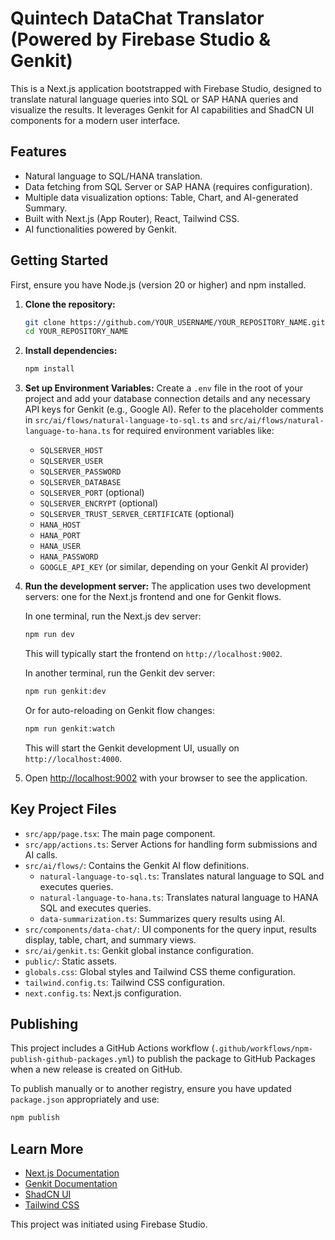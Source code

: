 # Quintech DataChat Translator (Powered by Firebase Studio & Genkit)

This is a Next.js application bootstrapped with Firebase Studio, designed to translate natural language queries into SQL or SAP HANA queries and visualize the results. It leverages Genkit for AI capabilities and ShadCN UI components for a modern user interface.

## Features

*   Natural language to SQL/HANA translation.
*   Data fetching from SQL Server or SAP HANA (requires configuration).
*   Multiple data visualization options: Table, Chart, and AI-generated Summary.
*   Built with Next.js (App Router), React, Tailwind CSS.
*   AI functionalities powered by Genkit.

## Getting Started

First, ensure you have Node.js (version 20 or higher) and npm installed.

1.  **Clone the repository:**
    ```bash
    git clone https://github.com/YOUR_USERNAME/YOUR_REPOSITORY_NAME.git
    cd YOUR_REPOSITORY_NAME
    ```

2.  **Install dependencies:**
    ```bash
    npm install
    ```

3.  **Set up Environment Variables:**
    Create a `.env` file in the root of your project and add your database connection details and any necessary API keys for Genkit (e.g., Google AI). Refer to the placeholder comments in `src/ai/flows/natural-language-to-sql.ts` and `src/ai/flows/natural-language-to-hana.ts` for required environment variables like:
    *   `SQLSERVER_HOST`
    *   `SQLSERVER_USER`
    *   `SQLSERVER_PASSWORD`
    *   `SQLSERVER_DATABASE`
    *   `SQLSERVER_PORT` (optional)
    *   `SQLSERVER_ENCRYPT` (optional)
    *   `SQLSERVER_TRUST_SERVER_CERTIFICATE` (optional)
    *   `HANA_HOST`
    *   `HANA_PORT`
    *   `HANA_USER`
    *   `HANA_PASSWORD`
    *   `GOOGLE_API_KEY` (or similar, depending on your Genkit AI provider)


4.  **Run the development server:**
    The application uses two development servers: one for the Next.js frontend and one for Genkit flows.

    In one terminal, run the Next.js dev server:
    ```bash
    npm run dev
    ```
    This will typically start the frontend on `http://localhost:9002`.

    In another terminal, run the Genkit dev server:
    ```bash
    npm run genkit:dev
    ```
    Or for auto-reloading on Genkit flow changes:
    ```bash
    npm run genkit:watch
    ```
    This will start the Genkit development UI, usually on `http://localhost:4000`.

5.  Open [http://localhost:9002](http://localhost:9002) with your browser to see the application.

## Key Project Files

*   `src/app/page.tsx`: The main page component.
*   `src/app/actions.ts`: Server Actions for handling form submissions and AI calls.
*   `src/ai/flows/`: Contains the Genkit AI flow definitions.
    *   `natural-language-to-sql.ts`: Translates natural language to SQL and executes queries.
    *   `natural-language-to-hana.ts`: Translates natural language to HANA SQL and executes queries.
    *   `data-summarization.ts`: Summarizes query results using AI.
*   `src/components/data-chat/`: UI components for the query input, results display, table, chart, and summary views.
*   `src/ai/genkit.ts`: Genkit global instance configuration.
*   `public/`: Static assets.
*   `globals.css`: Global styles and Tailwind CSS theme configuration.
*   `tailwind.config.ts`: Tailwind CSS configuration.
*   `next.config.ts`: Next.js configuration.

## Publishing

This project includes a GitHub Actions workflow (`.github/workflows/npm-publish-github-packages.yml`) to publish the package to GitHub Packages when a new release is created on GitHub.

To publish manually or to another registry, ensure you have updated `package.json` appropriately and use:
```bash
npm publish
```

## Learn More

*   [Next.js Documentation](https://nextjs.org/docs)
*   [Genkit Documentation](https://firebase.google.com/docs/genkit)
*   [ShadCN UI](https://ui.shadcn.com/)
*   [Tailwind CSS](https://tailwindcss.com/)

This project was initiated using Firebase Studio.
```